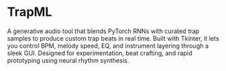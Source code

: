 # TrapML
A generative audio tool that blends PyTorch RNNs with curated trap samples to produce custom trap beats in real time. Built with Tkinter, it lets you control BPM, melody speed, EQ, and instrument layering through a sleek GUI. Designed for experimentation, beat crafting, and rapid prototyping using neural rhythm synthesis.
